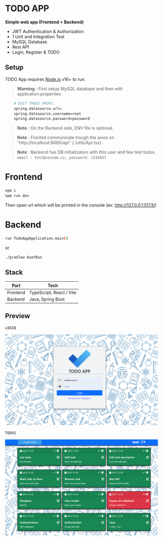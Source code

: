 
# TODO APP 
**Simple web app (Frontend + Backend)**
* JWT Authentication & Authorization
* 1 Unit and Integration Test
* MySQL Database
* Rest API
* Login, Register & TODO 

## Setup
TODO App requires [Node.js](https://nodejs.org/) v16+ to run.
> **Warning**  : First setup MySQL database and then edit application.properties. 
```sh 
	# EDIT THOSE PROPS.
	spring.datasource.url= 
	spring.datasource.username=root
	spring.datasource.password=password
```

> **Note**  : On the Backend side, ENV file is optional. 

> **Note**  : Fronted communicate trough the axios on "http://localhost:8080/api" *(./utils/Api.tsx)*

> **Note**  : Backend has DB initialization with this user and few test todos.
>  `` email : test@seznam.cz, password: 1234567``


# Frontend
```sh
npm i
npm run dev
```
Then open url which will be printed in the console (ex: http://127.0.0.1:5173/)

# Backend
```sh
run TodoAppApplication.main()
```
or
```sh
./gradlew bootRun
```
## Stack

| Part | Tech|
| ------ | ------ |
| Frontend| TypeScript, React / Vite |
| Backend| Java, Spring Boot |

## Preview
```
LOGIN
```
![login](login.png)
```
TODOS
```
![todo](todo.png)
